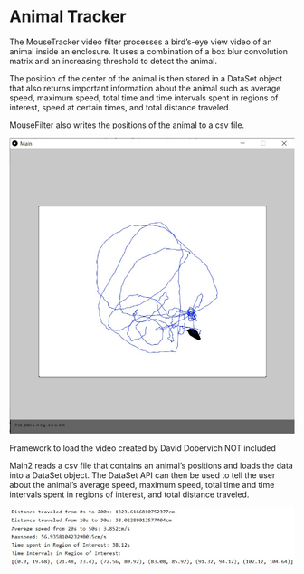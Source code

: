 # Animal Tracker
The MouseTracker video filter processes a bird’s-eye view video of an animal inside an enclosure. It uses a combination of a box blur convolution matrix and an increasing threshold to detect the animal.

The position of the center of the animal is then stored in a DataSet object that also returns important information about the animal such as average speed, maximum speed, total time and time intervals spent in regions of interest, speed at certain times, and total distance traveled.

MouseFilter also writes the positions of the animal to a csv file.

![Image of Mouse Filter](AnimalTrackerDemo2.jpg)

Framework to load the video created by David Dobervich NOT included

Main2 reads a csv file that contains an animal’s positions and loads the data into a DataSet object. The DataSet API can then be used to tell the user about the animal’s average speed, maximum speed, total time and time intervals spent in regions of interest, and total distance traveled.

![Image of DataSet Statistics](DataSetStatistics.jpg)
